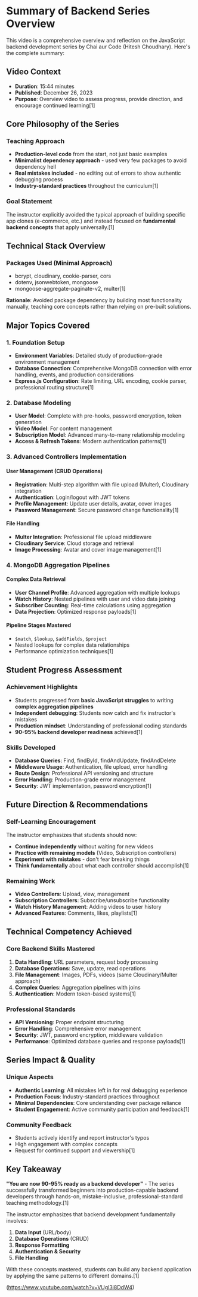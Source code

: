 # Summary of Backend Series Overview

This video is a comprehensive overview and reflection on the JavaScript backend development series by Chai aur Code (Hitesh Choudhary). Here's the complete summary:

## **Video Context**
- **Duration**: 15:44 minutes
- **Published**: December 26, 2023
- **Purpose**: Overview video to assess progress, provide direction, and encourage continued learning[1]

## **Core Philosophy of the Series**

### **Teaching Approach**
- **Production-level code** from the start, not just basic examples
- **Minimalist dependency approach** - used very few packages to avoid dependency hell
- **Real mistakes included** - no editing out of errors to show authentic debugging process
- **Industry-standard practices** throughout the curriculum[1]

### **Goal Statement**
The instructor explicitly avoided the typical approach of building specific app clones (e-commerce, etc.) and instead focused on **fundamental backend concepts** that apply universally.[1]

## **Technical Stack Overview**

### **Packages Used (Minimal Approach)**
- bcrypt, cloudinary, cookie-parser, cors
- dotenv, jsonwebtoken, mongoose
- mongoose-aggregate-paginate-v2, multer[1]

**Rationale**: Avoided package dependency by building most functionality manually, teaching core concepts rather than relying on pre-built solutions.

## **Major Topics Covered**

### **1. Foundation Setup**
- **Environment Variables**: Detailed study of production-grade environment management
- **Database Connection**: Comprehensive MongoDB connection with error handling, events, and production considerations
- **Express.js Configuration**: Rate limiting, URL encoding, cookie parser, professional routing structure[1]

### **2. Database Modeling**
- **User Model**: Complete with pre-hooks, password encryption, token generation
- **Video Model**: For content management
- **Subscription Model**: Advanced many-to-many relationship modeling
- **Access & Refresh Tokens**: Modern authentication patterns[1]

### **3. Advanced Controllers Implementation**

#### **User Management (CRUD Operations)**
- **Registration**: Multi-step algorithm with file upload (Multer), Cloudinary integration
- **Authentication**: Login/logout with JWT tokens
- **Profile Management**: Update user details, avatar, cover images
- **Password Management**: Secure password change functionality[1]

#### **File Handling**
- **Multer Integration**: Professional file upload middleware
- **Cloudinary Service**: Cloud storage and retrieval
- **Image Processing**: Avatar and cover image management[1]

### **4. MongoDB Aggregation Pipelines**

#### **Complex Data Retrieval**
- **User Channel Profile**: Advanced aggregation with multiple lookups
- **Watch History**: Nested pipelines with user and video data joining
- **Subscriber Counting**: Real-time calculations using aggregation
- **Data Projection**: Optimized response payloads[1]

#### **Pipeline Stages Mastered**
- `$match`, `$lookup`, `$addFields`, `$project`
- Nested lookups for complex data relationships
- Performance optimization techniques[1]

## **Student Progress Assessment**

### **Achievement Highlights**
- Students progressed from **basic JavaScript struggles** to writing **complex aggregation pipelines**
- **Independent debugging**: Students now catch and fix instructor's mistakes
- **Production mindset**: Understanding of professional coding standards
- **90-95% backend developer readiness** achieved[1]

### **Skills Developed**
- **Database Queries**: Find, findById, findAndUpdate, findAndDelete
- **Middleware Usage**: Authentication, file upload, error handling
- **Route Design**: Professional API versioning and structure
- **Error Handling**: Production-grade error management
- **Security**: JWT implementation, password encryption[1]

## **Future Direction & Recommendations**

### **Self-Learning Encouragement**
The instructor emphasizes that students should now:
- **Continue independently** without waiting for new videos
- **Practice with remaining models** (Video, Subscription controllers)
- **Experiment with mistakes** - don't fear breaking things
- **Think fundamentally** about what each controller should accomplish[1]

### **Remaining Work**
- **Video Controllers**: Upload, view, management
- **Subscription Controllers**: Subscribe/unsubscribe functionality
- **Watch History Management**: Adding videos to user history
- **Advanced Features**: Comments, likes, playlists[1]

## **Technical Competency Achieved**

### **Core Backend Skills Mastered**
1. **Data Handling**: URL parameters, request body processing
2. **Database Operations**: Save, update, read operations
3. **File Management**: Images, PDFs, videos (same Cloudinary/Multer approach)
4. **Complex Queries**: Aggregation pipelines with joins
5. **Authentication**: Modern token-based systems[1]

### **Professional Standards**
- **API Versioning**: Proper endpoint structuring
- **Error Handling**: Comprehensive error management
- **Security**: JWT, password encryption, middleware validation
- **Performance**: Optimized database queries and response payloads[1]

## **Series Impact & Quality**

### **Unique Aspects**
- **Authentic Learning**: All mistakes left in for real debugging experience
- **Production Focus**: Industry-standard practices throughout
- **Minimal Dependencies**: Core understanding over package reliance
- **Student Engagement**: Active community participation and feedback[1]

### **Community Feedback**
- Students actively identify and report instructor's typos
- High engagement with complex concepts
- Request for continued support and viewership[1]

## **Key Takeaway**

**"You are now 90-95% ready as a backend developer"** - The series successfully transformed beginners into production-capable backend developers through hands-on, mistake-inclusive, professional-standard teaching methodology.[1]

The instructor emphasizes that backend development fundamentally involves:
1. **Data Input** (URL/body)
2. **Database Operations** (CRUD)
3. **Response Formatting**
4. **Authentication & Security**
5. **File Handling**

With these concepts mastered, students can build any backend application by applying the same patterns to different domains.[1]

(https://www.youtube.com/watch?v=VUgl3i8DdW4)